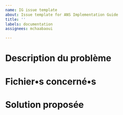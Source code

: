 ```yaml
---
name: IG issue template
about: Issue template for ANS Implementation Guide
title: ''
labels: documentation
assignees: mchaabaoui

---
```


# Description du problème


# Fichier•s concerné•s


# Solution proposée

